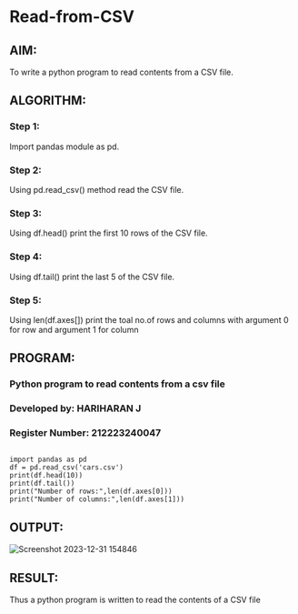 # Read-from-CSV

## AIM:
To write a python program to read contents from a CSV file.

## ALGORITHM:
### Step 1:
Import pandas module as pd.
### Step 2:
Using pd.read_csv() method read the CSV file.
### Step 3:
Using df.head() print the first 10 rows of the CSV file.
### Step 4:
Using df.tail() print the last 5 of the CSV file.
### Step 5:
Using len(df.axes[]) print the toal no.of rows and columns with argument 0 for row and argument 1 for column

## PROGRAM:
### Python program to read contents from a csv file
### Developed by: HARIHARAN J
### Register Number: 212223240047
```

import pandas as pd
df = pd.read_csv('cars.csv')
print(df.head(10))
print(df.tail())
print("Number of rows:",len(df.axes[0]))
print("Number of columns:",len(df.axes[1]))
```

## OUTPUT:
![Screenshot 2023-12-31 154846](https://github.com/HariharanJayavel/Read-from-CSV/assets/144870546/15bd9e4a-344a-4bd1-99a2-a9cf334ddabd)

## RESULT:
Thus a python program is written to read the contents of a CSV file
